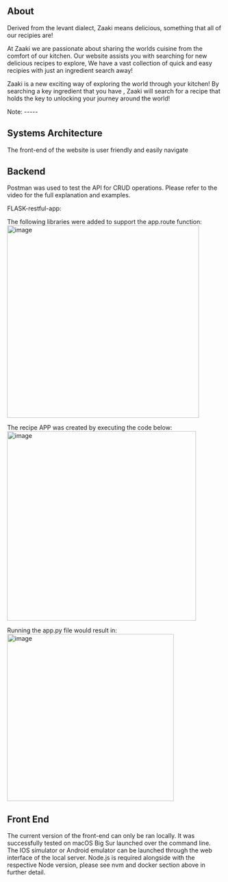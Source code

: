 ## About

Derived from the levant dialect, Zaaki means delicious, something that all of our recipies are!

At Zaaki we are passionate about sharing the worlds cuisine from the comfort of our kitchen.  Our website assists you with searching for new delicious recipes to explore, We have a vast collection of quick and easy recipies with just an ingredient search away!

Zaaki is a new exciting way of exploring the world through your kitchen! By searching a key ingredient that you have , Zaaki will search for a recipe that holds the key to unlocking your journey around the world! 

Note: -----

## Systems Architecture

The front-end of the website is user friendly and easily navigate  


## Backend

Postman was used to test the API for CRUD operations. Please refer to the video for the full explanation and examples.

FLASK-restful-app:

The following libraries were added to support the app.route function:
<img width="448" alt="image" src="https://user-images.githubusercontent.com/102805353/162567943-84650309-f2f5-4bb2-9ab3-127bae623445.png">

The recipe APP was created by executing the code below:
<img width="441" alt="image" src="https://user-images.githubusercontent.com/102805353/162568328-7f0d3f21-5711-4090-bd67-2cc7a6146c9a.png">

Running the app.py file would result in:
<img width="389" alt="image" src="https://user-images.githubusercontent.com/102805353/162568512-5bbfe32e-89a7-47fd-8f2f-0680342126d4.png">



## Front End

The current version of the front-end can only be ran locally. It was successfully tested on macOS Big Sur launched over the command line. The IOS simulator or Android emulator can be launched through the web interface of the local server. Node.js is required alongside with the respective Node version, please see nvm and docker section above in further detail.

